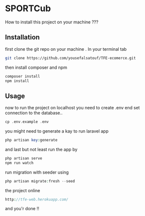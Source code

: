 # SPORTCub

How to install this project on your machine ???

## Installation

first clone the git repo on your machine .
In your terminal tab 

```bash
git clone https://github.com/yousefalsatouf/TFE-ecomerce.git
```
then install composer and npm

```bash
composer install
npm install
```

## Usage
now to run the project on localhost you need to create .env end set connection to the database..

```php
cp .env.example .env
```
you might need to generate a kay to run laravel app
```php
php artisan key:generate
```
and last but not least run the app by 
```php
php artisan serve
npm run watch 
```
run migration with seeder using 
```php
php artisan migrate:fresh --seed
```
the project online 
```php
http://tfe-web.herokuapp.com/
```

and you'r done !!
